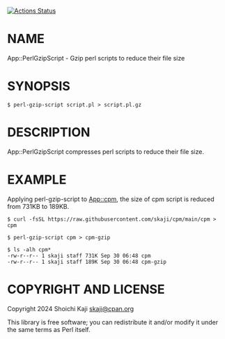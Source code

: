 [![Actions Status](https://github.com/skaji/perl-gzip-script/actions/workflows/test.yml/badge.svg)](https://github.com/skaji/perl-gzip-script/actions)

# NAME

App::PerlGzipScript - Gzip perl scripts to reduce their file size

# SYNOPSIS

    $ perl-gzip-script script.pl > script.pl.gz

# DESCRIPTION

App::PerlGzipScript compresses perl scripts to reduce their file size.

# EXAMPLE

Applying perl-gzip-script to [App::cpm](https://metacpan.org/pod/App%3A%3Acpm),
the size of cpm script is reduced from 731KB to 189KB.

    $ curl -fsSL https://raw.githubusercontent.com/skaji/cpm/main/cpm > cpm

    $ perl-gzip-script cpm > cpm-gzip

    $ ls -alh cpm*
    -rw-r--r-- 1 skaji staff 731K Sep 30 06:48 cpm
    -rw-r--r-- 1 skaji staff 189K Sep 30 06:48 cpm-gzip

# COPYRIGHT AND LICENSE

Copyright 2024 Shoichi Kaji <skaji@cpan.org>

This library is free software; you can redistribute it and/or modify
it under the same terms as Perl itself.
